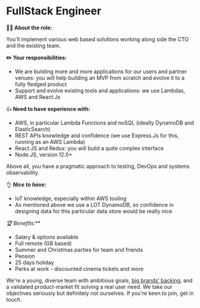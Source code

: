 # FullStack Engineer

**🏃‍♀️ About the role:**

You'll implement various web based solutions working along side the CTO and the existing team.

**✏️ Your responsibilities:**

- We are building more and more applications for our users and partner venues: you will help building an MVP from scratch and evolve it to a fully fledged product
- Support and evolve existing tools and applications: we use Lambdas, AWS and React.Js

👍 **Need to have experience with:**

- AWS, in particular Lambda Functions and noSQL (ideally DynamoDB and ElasticSearch)
- REST APIs knowledge and confidence (we use Express.Js for this, running as an AWS Lambda)
- React.JS and Redux: you will build a quite complex interface
- Node.JS, version 12.0+

Above all, you have a pragmatic approach to testing, DevOps and systems observability.

👌 **_Nice to have:_**

- IoT knowledge, especially within AWS tooling
- As mentioned above we use a LOT DynamoDB, so confidence in designing data for this particular data store would be really nice

**🏆 Benefits*:***

- Salary & options available
- Full remote (GB based)
- Summer and Christmas parties for team and friends
- Pension
- 25 days holiday
- Perks at work - discounted cinema tickets and more

We're a young, diverse team with ambitious goals, [big brands’ backing](https://www.linkedin.com/company/chargedupworld/), and a validated product-market fit solving a real user need. We take our objectives seriously but definitely not ourselves. If you're keen to join, get in touch.
